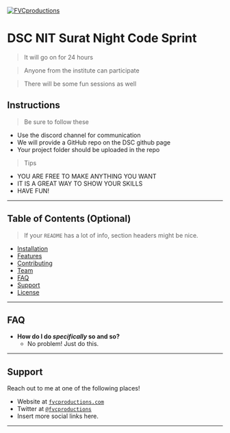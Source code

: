 <a href="https://dsc-nitsurat.herokuapp.com/"><img src="https://avatars1.githubusercontent.com/u/4284691?v=3&s=200" title="dscnitsurat" alt="FVCproductions"></a>


# DSC NIT Surat Night Code Sprint

> It will go on for 24 hours

> Anyone from the institute can participate

> There will be some fun sessions as well


## Instructions

> Be sure to follow these

- Use the discord channel for communication
- We will provide a GitHub repo on the DSC github page
- Your project folder should be uploaded in the repo


> Tips

- YOU ARE FREE TO MAKE ANYTHING YOU WANT
- IT IS A GREAT WAY TO SHOW YOUR SKILLS
- HAVE FUN!

---

## Table of Contents (Optional)

> If your `README` has a lot of info, section headers might be nice.

- [Installation](#installation)
- [Features](#features)
- [Contributing](#contributing)
- [Team](#team)
- [FAQ](#faq)
- [Support](#support)
- [License](#license)


---

## FAQ

- **How do I do *specifically* so and so?**
    - No problem! Just do this.

---

## Support

Reach out to me at one of the following places!

- Website at <a href="http://fvcproductions.com" target="_blank">`fvcproductions.com`</a>
- Twitter at <a href="http://twitter.com/fvcproductions" target="_blank">`@fvcproductions`</a>
- Insert more social links here.

---
